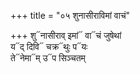 +++
title = "०५ शुनासीराविमां वाचं"

+++
शु᳓नासीराव् इमां᳓ वा᳓चं जुषेथां  
य᳓द् दिवि᳓ चक्र᳓थुः प᳓यः  
ते᳓नेमा᳓म् उ᳓प सिञ्चतम्